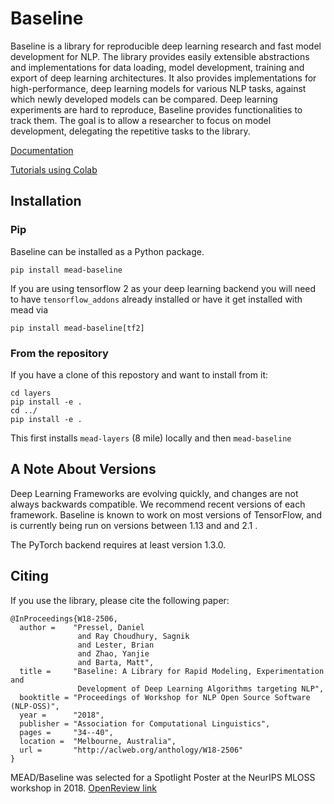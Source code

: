 # Baseline

Baseline is a library for reproducible deep learning research and fast model
development for NLP. The library provides easily extensible abstractions and
implementations for data loading, model development, training and export of deep
learning architectures. It also provides implementations for high-performance,
deep learning models for various NLP tasks, against which newly developed models
can be compared. Deep learning experiments are hard to reproduce, Baseline
provides functionalities to track them. The goal is to allow a researcher to
focus on model development, delegating the repetitive tasks to the library.

[Documentation](https://github.com/dpressel/mead-baseline/blob/master/docs/main.md)

[Tutorials using Colab](https://github.com/dpressel/mead-tutorials)

## Installation

### Pip

Baseline can be installed as a Python package.

`pip install mead-baseline`

If you are using tensorflow 2 as your deep learning backend you will need to have
`tensorflow_addons` already installed or have it get installed with mead via

`pip install mead-baseline[tf2]`


### From the repository

If you have a clone of this repostory and want to install from it:

```
cd layers
pip install -e .
cd ../
pip install -e .
```

This first installs `mead-layers` (8 mile) locally and then `mead-baseline`

## A Note About Versions

Deep Learning Frameworks are evolving quickly, and changes are not always
backwards compatible. We recommend recent versions of each framework. Baseline
is known to work on most versions of TensorFlow, and is currently being run on
versions between 1.13 and and 2.1 .

The PyTorch backend requires at least version 1.3.0.

## Citing

If you use the library, please cite the following paper:

```
@InProceedings{W18-2506,
  author =    "Pressel, Daniel
               and Ray Choudhury, Sagnik
               and Lester, Brian
               and Zhao, Yanjie
               and Barta, Matt",
  title =     "Baseline: A Library for Rapid Modeling, Experimentation and
               Development of Deep Learning Algorithms targeting NLP",
  booktitle = "Proceedings of Workshop for NLP Open Source Software (NLP-OSS)",
  year =      "2018",
  publisher = "Association for Computational Linguistics",
  pages =     "34--40",
  location =  "Melbourne, Australia",
  url =       "http://aclweb.org/anthology/W18-2506"
}
```

MEAD/Baseline was selected for a Spotlight Poster at the NeurIPS MLOSS workshop in 2018.  [OpenReview link](https://openreview.net/forum?id=r1xEb7J15Q)
